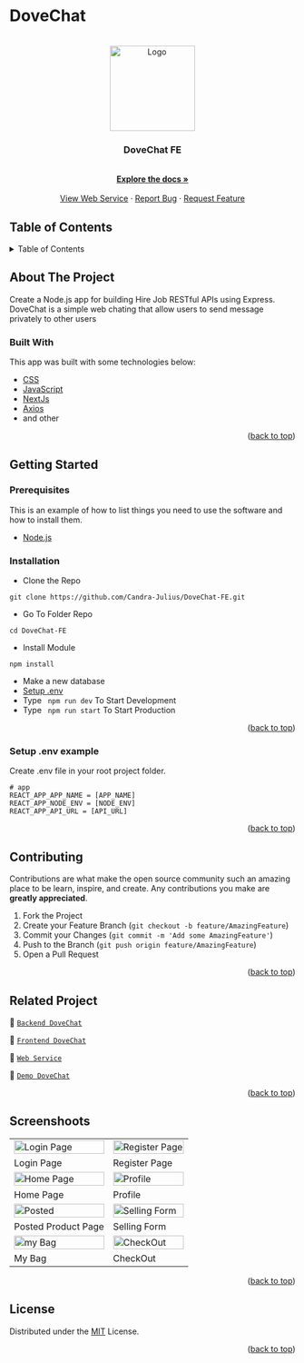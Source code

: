 # DoveChat
<div id="top"></div>

<!-- PROJECT LOGO -->
<br />
<div align="center">
  <a href="https://github.com/Candra-Julius/Cafein-BackEnd">
    <img src="https://res.cloudinary.com/candrajulius/image/upload/v1659877666/readme/Login_nmf7et.jpg" alt="Logo" width="150px">
  </a>

  <h3 align="center">DoveChat FE</h3>

  <p align="center">
    <br />
    <a href="#table-of-contents"><strong>Explore the docs »</strong></a>
    <br />
    <br />
    <a href="https://dove-chat.herokuapp.com/">View Web Service</a>
    ·
    <a href="https://github.com/Candra-Julius/DoveChat-FE/issues">Report Bug</a>
    ·
    <a href="https://github.com/Candra-Julius/DoveChat-FE/issues">Request Feature</a>
  </p>

</div>

<!-- TABLE OF CONTENTS -->
## Table of Contents
<details>
  <summary>Table of Contents</summary>
  <ol>
    <li>
      <a href="#about-the-project">About The Project</a>
      <ul>
        <li><a href="#built-with">Built With</a></li>
      </ul>
    </li>
    <li>
      <a href="#getting-started">Getting Started</a>
      <ul>
        <li><a href="#prerequisites">Prerequisites</a></li>
        <li><a href="#requirements">Requirements</a></li>
        <li><a href="#installation">Installation</a></li>
        <li><a href="#setup-env-example">Setup .env example</a></li>
      </ul>
    </li>
    <li><a href="#contributing">Contributing</a></li>
    <li><a href="#related-project">Related Project</a></li>
    <li><a href="#contributing">Contributing</a></li>
    <li><a href="#our-team">Contact</a></li>
    <li><a href="#license">License</a></li>
  </ol>
</details>

<!-- ABOUT THE PROJECT -->
## About The Project
Create a Node.js app for building Hire Job RESTful APIs using Express.
DoveChat is a simple web chating that allow users to send message privately to other users

### Built With
This app was built with some technologies below:
- [CSS](https://developer.mozilla.org/en-US/docs/Web/CSS)
- [JavaScript](https://www.javascript.com/)
- [NextJs](https://nextjs.org/)
- [Axios](https://axios-http.com/)
- and other

<p align="right">(<a href="#top">back to top</a>)</p>

<!-- GETTING STARTED -->
## Getting Started

### Prerequisites

This is an example of how to list things you need to use the software and how to install them.

* [Node.js](https://nodejs.org/en/download/)

### Installation

- Clone the Repo
```
git clone https://github.com/Candra-Julius/DoveChat-FE.git
```
- Go To Folder Repo
```
cd DoveChat-FE
```
- Install Module
```
npm install
```
- Make a new database
- <a href="#setup-env-example">Setup .env</a>
- Type ` npm run dev` To Start Development
- Type ` npm run start` To Start Production

<p align="right">(<a href="#top">back to top</a>)</p>

### Setup .env example

Create .env file in your root project folder.

```env
# app
REACT_APP_APP_NAME = [APP_NAME]
REACT_APP_NODE_ENV = [NODE_ENV]
REACT_APP_API_URL = [API_URL]
```

<p align="right">(<a href="#top">back to top</a>)</p>

<!-- CONTRIBUTING -->
## Contributing

Contributions are what make the open source community such an amazing place to be learn, inspire, and create. Any contributions you make are **greatly appreciated**.

1. Fork the Project
2. Create your Feature Branch (`git checkout -b feature/AmazingFeature`)
3. Commit your Changes (`git commit -m 'Add some AmazingFeature'`)
4. Push to the Branch (`git push origin feature/AmazingFeature`)
5. Open a Pull Request

<p align="right">(<a href="#top">back to top</a>)</p>

## Related Project
:rocket: [`Backend DoveChat`](https://github.com/Candra-Julius/DoveChat-BE)

:rocket: [`Frontend DoveChat`](https://github.com/Candra-Julius/DoveChat-FE)

:rocket: [`Web Service`](https://dove-chat.herokuapp.com/)

:rocket: [`Demo DoveChat`](https://dove-chat-fe.vercel.app/login)

<p align="right">(<a href="#top">back to top</a>)</p>

## Screenshoots

<p align="center" display=flex>
   
<table>
 
  <tr>
    <td><image src="https://res.cloudinary.com/candrajulius/image/upload/v1659883748/readme/Dove-Chat/login_zx9egy.jpg" alt="Login Page" width=100%></td>
    <td><image src="https://res.cloudinary.com/candrajulius/image/upload/v1659883749/readme/Dove-Chat/Register_lqrpvb.jpg" alt="Register Page" width=100%/></td>
  </tr>
   <tr>
    <td>Login Page</td>
    <td>Register Page</td>
  </tr>
  <tr>
    <td><image src="https://res.cloudinary.com/candrajulius/image/upload/v1659883748/readme/Dove-Chat/Home_Page_gtuhnp.jpg" alt="Home Page" width=100%></td>
    <td><image src="https://res.cloudinary.com/candrajulius/image/upload/v1659883748/readme/Dove-Chat/Profile_ea7kgj.jpg" alt="Profile" width=100%/></td>
  </tr>
  <tr>
    <td>Home Page</td>
    <td>Profile</td>
  </tr>
   <tr>
    <td><image src="https://res.cloudinary.com/candrajulius/image/upload/v1659883748/readme/Dove-Chat/Posted_Product_List_iktrvv.jpg" alt="Posted" width=100%></td>
    <td><image src="https://res.cloudinary.com/candrajulius/image/upload/v1659883749/readme/Dove-Chat/Selling_form_jjx3i9.jpg" alt="Selling Form" width=100%/></td>
  </tr>
  <tr>
    <td>Posted Product Page</td>
    <td>Selling Form</td>
  </tr>
   <tr>
    <td><image src="https://res.cloudinary.com/candrajulius/image/upload/v1659883748/readme/Dove-Chat/mybag_xhetmp.jpg" alt="my Bag" width=100%></td>
    <td><image src="https://res.cloudinary.com/candrajulius/image/upload/v1659883748/readme/Dove-Chat/Checkout_b1mjix.jpg" alt="CheckOut" width=100%/></td>
  </tr>
  <tr>
    <td>My Bag</td>
    <td>CheckOut</td>
  </tr>
</table>
      
</p>
<p align="right">(<a href="#top">back to top</a>)</p>

## License
Distributed under the [MIT](/LICENSE) License.

<p align="right">(<a href="#top">back to top</a>)</p>

